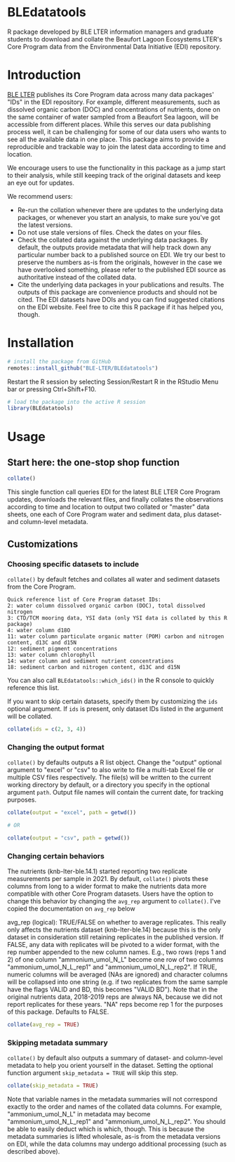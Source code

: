 # BLEdatatools

R package developed by BLE LTER information managers and graduate students to download and collate the Beaufort Lagoon Ecosystems LTER's Core Program data from the Environmental Data Initiative (EDI) repository. 

# Introduction

[BLE LTER](https://ble.lternet.edu) publishes its Core Program data across many data packages' "IDs" in the EDI repository. For example, different measurements, such as dissolved organic carbon (DOC) and concentrations of nutrients, done on the same container of water sampled from a Beaufort Sea lagoon, will be accessible from different places. While this serves our data publishing process well, it can be challenging for some of our data users who wants to see all the available data in one place. This package aims to provide a reproducible and trackable way to join the latest data according to time and location. 

We encourage users to use the functionality in this package as a jump start to their analysis, while still keeping track of the original datasets and keep an eye out for updates.

We recommend users: 

- Re-run the collation whenever there are updates to the underlying data packages, or whenever you start an analysis, to make sure you've got the latest versions.
- Do not use stale versions of files. Check the dates on your files.
- Check the collated data against the underlying data packages. By default, the outputs provide metadata that will help track down any particular number back to a published source on EDI. We try our best to preserve the numbers as-is from the originals, however in the case we have overlooked something, please refer to the published EDI source as authoritative instead of the collated data.
- Cite the underlying data packages in your publications and results. The outputs of this package are convenience products and should not be cited. The EDI datasets have DOIs and you can find suggested citations on the EDI website. Feel free to cite this R package if it has helped you, though. 

# Installation

```r
# install the package from GitHub
remotes::install_github("BLE-LTER/BLEdatatools")
```

Restart the R session by selecting Session/Restart R in the RStudio Menu bar or pressing Ctrl+Shift+F10. 

```r
# load the package into the active R session
library(BLEdatatools)
```

# Usage

## Start here: the one-stop shop function

```r
collate()
```

This single function call queries EDI for the latest BLE LTER Core Program updates, downloads the relevant files, and finally collates the observations according to time and location to output two collated or "master" data sheets, one each of Core Program water and sediment data, plus dataset- and column-level metadata.

## Customizations

### Choosing specific datasets to include

`collate()` by default fetches and collates all water and sediment datasets from the Core Program.

```
Quick reference list of Core Program dataset IDs:
2: water column dissolved organic carbon (DOC), total dissolved nitrogen
3: CTD/TCM mooring data, YSI data (only YSI data is collated by this R package)
4: water column d18O
11: water column particulate organic matter (POM) carbon and nitrogen content, d13C and d15N
12: sediment pigment concentrations
13: water column chlorophyll
14: water column and sediment nutrient concentrations
18: sediment carbon and nitrogen content, d13C and d15N
```

You can also call `BLEdatatools::which_ids()` in the R console to quickly reference this list.

If you want to skip certain datasets, specify them by customizing the `ids` optional argument. If `ids` is present, only dataset IDs listed in the argument will be collated.

```r
collate(ids = c(2, 3, 4))
```

### Changing the output format

`collate()` by defaults outputs a R list object. Change the "output" optional argument to "excel" or "csv" to also write to file a multi-tab Excel file or multiple CSV files respectively. The file(s) will be written to the current working directory by default, or a directory you specify in the optional argument `path`. Output file names will contain the current date, for tracking purposes.

```r
collate(output = "excel", path = getwd())

# OR

collate(output = "csv", path = getwd())
```

### Changing certain behaviors

The nutrients (knb-lter-ble.14.1) started reporting two replicate measurements per sample in 2021. By default, `collate()` pivots these columns from long to a wider format to make the nutrients data more compatible with other Core Program datasets. Users have the option to change this behavior by changing the `avg_rep` argument to `collate()`. I've copied the documentation on `avg_rep` below

avg_rep (logical): TRUE/FALSE on whether to average replicates. This really only affects the nutrients dataset (knb-lter-ble.14) because this is the only dataset in consideration still retaining replicates in the published version. If FALSE, any data with replicates will be pivoted to a wider format, with the rep number appended to the new column names. E.g., two rows (reps 1 and 2) of one column "ammonium_umol_N_L" become one row of two columns "ammonium_umol_N_L_rep1" and "ammonium_umol_N_L_rep2". If TRUE, numeric columns will be averaged (NAs are ignored) and character columns will be collapsed into one string (e.g. if two replicates from the same sample have the flags VALID and BD, this becomes "VALID BD"). Note that in the original nutrients data, 2018-2019 reps are always NA, because we did not report replicates for these years. "NA" reps become rep 1 for the purposes of this package. Defaults to FALSE.

```r
collate(avg_rep = TRUE)
```

### Skipping metadata summary

`collate()` by default also outputs a summary of dataset- and column-level metadata to help you orient yourself in the dataset. Setting the optional function argument `skip_metadata = TRUE` will skip this step.

```r
collate(skip_metadata = TRUE)
```

Note that variable names in the metadata summaries will not correspond exactly to the order and names of the collated data columns. For example, "ammonium_umol_N_L" in metadata may become "ammonium_umol_N_L_rep1" and "ammonium_umol_N_L_rep2". You should be able to easily deduct which is which, though. This is because the metadata summaries is lifted wholesale, as-is from the metadata versions on EDI, while the data columns may undergo additional processing (such as described above).
